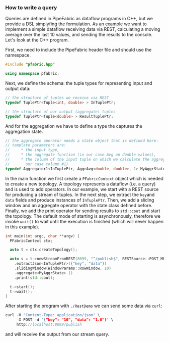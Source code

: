 ### How to write a query ###

Queries are defined in PipeFabric as dataflow programs in C++, but we provide a DSL simplyfing the formulation.
As an example we want to implement a simple dataflow receiving data via REST, calculating a moving average over the last 10 values, and sending the results to tne console. Let's look at the C++ program.

First, we need to include the PipeFabric header file and should use the namespace.

```C++
#include "pfabric.hpp"

using namespace pfabric;
```

Next, we define the schema: the tuple types for representing input and output data:

```C++
// the structure of tuples we receive via REST
typedef TuplePtr<Tuple<int, double> > InTuplePtr;

// the structure of our output (aggregate) tuples
typedef TuplePtr<Tuple<double> > ResultTuplePtr;
```

And for the aggregation we have to define a type the captures the aggregation state.

```C++
// the aggregate operator needs a state object that is defined here:
// template parameters are:
//     * the input type,
//     * the aggregate function (in our case Avg on double values),
//     * the column of the input tuple on which we calculate the aggregate (in
//       our case column #1)
typedef Aggregator1<InTuplePtr, AggrAvg<double, double>, 1> MyAggrState;
```

In the main function we first create a `PFabricContext` object which is needed
to create a new topology. A topology represents a dataflow (i.e. a query) and is
used to add operators. In our example, we start with a REST source for producing
a stream of tuples. In the next step, we extract the `key`and `data` fields and
produce instances of `InTuplePtr`. Then, we add a sliding window and an aggregate
operator with the state class defined before. Finally, we add the print operator
for sending results to `std::cout` and start the topology. The default mode of
starting is asynchronously, therefore we invoke `wait()` to wait until the execution
is finished (which will never happen in this example).

```C++
int main(int argc, char **argv) {
  PFabricContext ctx;

  auto t = ctx.createTopology();

  auto s = t->newStreamFromREST(8099, "^/publish$", RESTSource::POST_METHOD)
    .extractJson<InTuplePtr>({"key", "data"})
    .slidingWindow(WindowParams::RowWindow, 10)
    .aggregate<MyAggrState> ()
    .print(std::cout);

  t->start();
  t->wait();
}
```

After starting the program with `./RestDemo` we can send some data via `curl`:

```C++
curl -H "Content-Type: application/json" \
     -X POST -d '{"key": "10", "data": "1.0"}' \
     http://localhost:8099/publish
```

and will receive the output from our stream query.
